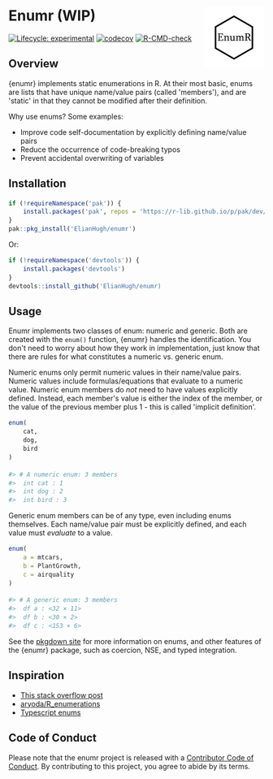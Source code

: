 # Enumr (WIP) <img src='man/figures/logo.png' align="right" height="120" />

<!-- badges: start -->
[![Lifecycle:
experimental](https://img.shields.io/badge/lifecycle-experimental-orange.svg)](https://www.tidyverse.org/lifecycle/#experimental)
[![codecov](https://codecov.io/gh/ElianHugh/enumr/branch/main/graph/badge.svg?token=FWRJW5SV3X)](https://codecov.io/gh/ElianHugh/enumr)
[![R-CMD-check](https://github.com/ElianHugh/enumr/workflows/R-CMD-check/badge.svg)](https://github.com/ElianHugh/enumr/actions)
<!-- badges: end -->

## Overview

{enumr} implements static enumerations in R. At their most basic, enums are lists that have unique name/value pairs (called 'members'), and are 'static' in that they cannot be modified after their definition.

Why use enums? Some examples:

- Improve code self-documentation by explicitly defining name/value pairs
- Reduce the occurrence of code-breaking typos
- Prevent accidental overwriting of variables

## Installation


```r
if (!requireNamespace('pak')) {
    install.packages('pak', repos = 'https://r-lib.github.io/p/pak/dev/')
}
pak::pkg_install('ElianHugh/enumr')
```

Or:

```r
if (!requireNamespace('devtools')) {
    install.packages('devtools')
}
devtools::install_github('ElianHugh/enumr)
```

## Usage

Enumr implements two classes of enum: numeric and generic. Both are created with the `enum()` function, {enumr} handles the identification. You don't need to worry about how they work in implementation, just know that there are rules for what constitutes a numeric vs. generic enum.

Numeric enums only permit numeric values in their name/value pairs. Numeric values include formulas/equations that evaluate to a numeric value. Numeric enum members do *not* need to have values explicitly defined. Instead, each member's value is either the index of the member, or the value of the previous member plus 1 - this is called 'implicit definition'.

```r
enum(
    cat,
    dog,
    bird
)

#> # A numeric enum: 3 members
#>  int cat : 1
#>  int dog : 2
#>  int bird : 3

```

Generic enum members can be of any type, even including enums themselves. Each name/value pair must be explicitly defined, and each value must *evaluate* to a value.

```r
enum(
    a = mtcars,
    b = PlantGrowth,
    c = airquality
)

#> # A generic enum: 3 members
#>  df a : <32 × 11>
#>  df b : <30 × 2>
#>  df c : <153 × 6>
```

See the [pkgdown site](https://elianhugh.github.io/enumr/) for more information on enums, and other features of the {enumr} package, such as coercion, NSE, and typed integration.

## Inspiration

- [This stack overflow post](https://stackoverflow.com/questions/33838392/enum-like-arguments-in-r/44152358)
- [aryoda/R_enumerations](https://github.com/aryoda/R_enumerations)
- [Typescript enums](https://www.typescriptlang.org/docs/handbook/enums.html)


## Code of Conduct

Please note that the enumr project is released with a [Contributor Code of Conduct](https://elianhugh.github.io/enumr/CODE_OF_CONDUCT.html). By contributing to this project, you agree to abide by its terms.
